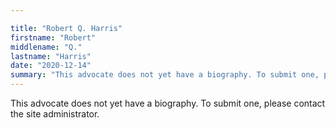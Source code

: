 ```yaml
---

title: "Robert Q. Harris"
firstname: "Robert"
middlename: "Q."
lastname: "Harris"
date: "2020-12-14"
summary: "This advocate does not yet have a biography. To submit one, please contact the site administrator."
---
```

This advocate does not yet have a biography. To submit one, please contact the site administrator.


